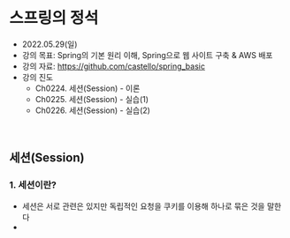 
# 스프링의 정석
- 2022.05.29(일)
- 강의 목표: Spring의 기본 원리 이해, Spring으로 웹 사이트 구축 & AWS 배포
- 강의 자료: https://github.com/castello/spring_basic
- 강의 진도 
	- Ch0224. 세션(Session) - 이론
	- Ch0225. 세션(Session) - 실습(1)
	- Ch0226. 세션(Session) - 실습(2)

<br>

## 세션(Session)
### 1. 세션이란?
- 세션은 서로 관련은 있지만 독립적인 요청을 쿠키를 이용해 하나로 묶은 것을 말한다
-  